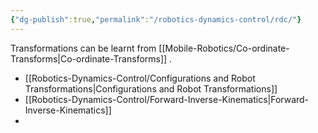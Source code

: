 ```yaml
---
{"dg-publish":true,"permalink":"/robotics-dynamics-control/rdc/"}
---
```


Transformations can be learnt from [[Mobile-Robotics/Co-ordinate-Transforms\|Co-ordinate-Transforms]] .
- [[Robotics-Dynamics-Control/Configurations and Robot Transformations\|Configurations and Robot Transformations]]
- [[Robotics-Dynamics-Control/Forward-Inverse-Kinematics\|Forward-Inverse-Kinematics]]
- 
